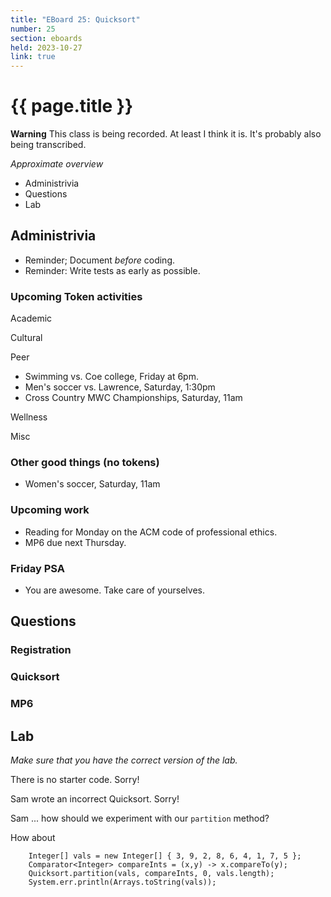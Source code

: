 ```yaml
---
title: "EBoard 25: Quicksort"
number: 25
section: eboards
held: 2023-10-27
link: true
---
```

# {{ page.title }}

**Warning** This class is being recorded.  At least I think it is.
It's probably also being transcribed.

_Approximate overview_

* Administrivia
* Questions
* Lab

Administrivia
-------------

* Reminder; Document _before_ coding.
* Reminder: Write tests as early as possible.

### Upcoming Token activities

Academic

Cultural

Peer

* Swimming vs. Coe college, Friday at 6pm.
* Men's soccer vs. Lawrence, Saturday, 1:30pm
* Cross Country MWC Championships, Saturday, 11am

Wellness

Misc

### Other good things (no tokens)

* Women's soccer, Saturday, 11am

### Upcoming work

* Reading for Monday on the ACM code of professional ethics.
* MP6 due next Thursday.  

### Friday PSA

* You are awesome.  Take care of yourselves.

Questions
---------

### Registration

### Quicksort

### MP6

Lab
---

_Make sure that you have the correct version of the lab._

There is no starter code.  Sorry!

Sam wrote an incorrect Quicksort.  Sorry!

Sam ... how should we experiment with our `partition` method?

How about

```
    Integer[] vals = new Integer[] { 3, 9, 2, 8, 6, 4, 1, 7, 5 };
    Comparator<Integer> compareInts = (x,y) -> x.compareTo(y);
    Quicksort.partition(vals, compareInts, 0, vals.length);
    System.err.println(Arrays.toString(vals));
```
